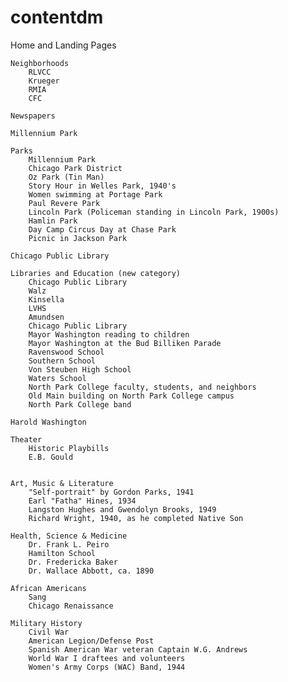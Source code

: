 # contentdm
Home and Landing Pages

	Neighborhoods
		RLVCC
		Krueger
		RMIA
		CFC
  
	Newspapers	

	Millennium Park

	Parks
		Millennium Park
		Chicago Park District
		Oz Park (Tin Man)
		Story Hour in Welles Park, 1940's
		Women swimming at Portage Park
		Paul Revere Park
		Lincoln Park (Policeman standing in Lincoln Park, 1900s)
		Hamlin Park
		Day Camp Circus Day at Chase Park
		Picnic in Jackson Park
      
	Chicago Public Library

	Libraries and Education (new category)
		Chicago Public Library
		Walz
		Kinsella
		LVHS
		Amundsen
		Chicago Public Library
		Mayor Washington reading to children
		Mayor Washington at the Bud Billiken Parade
		Ravenswood School
		Southern School
		Von Steuben High School
		Waters School
		North Park College faculty, students, and neighbors
		Old Main building on North Park College campus
		North Park College band
      
	Harold Washington

	Theater
		Historic Playbills
		E.B. Gould


	Art, Music & Literature
		"Self-portrait" by Gordon Parks, 1941
		Earl "Fatha" Hines, 1934
		Langston Hughes and Gwendolyn Brooks, 1949
		Richard Wright, 1940, as he completed Native Son
      
	Health, Science & Medicine
		Dr. Frank L. Peiro
		Hamilton School
		Dr. Fredericka Baker
		Dr. Wallace Abbott, ca. 1890
      
	African Americans
		Sang
		Chicago Renaissance
      
	Military History
		Civil War
		American Legion/Defense Post
		Spanish American War veteran Captain W.G. Andrews
		World War I draftees and volunteers
		Women's Army Corps (WAC) Band, 1944

